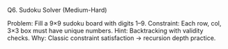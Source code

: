 Q6. Sudoku Solver (Medium-Hard)

Problem: Fill a 9×9 sudoku board with digits 1–9.
Constraint: Each row, col, 3×3 box must have unique numbers.
Hint: Backtracking with validity checks.
Why: Classic constraint satisfaction → recursion depth practice.